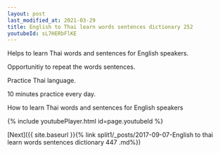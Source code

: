 ```yaml
---
layout: post
last_modified_at: 2021-03-29
title: English to Thai learn words sentences dictionary 252 
youtubeId: sL7HERbFlKE
---
```

 
 
Helps to learn Thai words and sentences for English speakers.

Opportunitiy to repeat the words sentences. 

Practice Thai language. 
 
10 minutes practice every day. 
 
How to learn Thai words and sentences for English speakers 
 
{% include youtubePlayer.html id=page.youtubeId %}
 
 
[Next]({{ site.baseurl }}{% link  split1/_posts/2017-09-07-English to thai learn words sentences dictionary 447 .md%})
 
